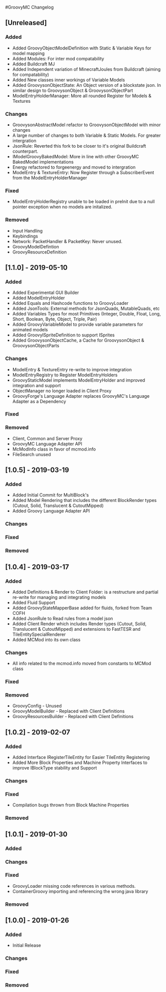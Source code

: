 #GroovyMC Changelog

## [Unreleased]
### Added
- Added GroovyObjectModelDefinition with Static & Variable Keys for model mapping
- Added Modules: For inter mod compatability
- Added Buildcraft MJ
- Added Independent variation of MinecraftJoules from Buildcraft (aiming for compatability)
- Added New classes inner workings of Variable Models
- Added GroovysonObjectState: An Object version of a blockstate json. In similar design to GroovysonObject & GroovysonObjectPart
- ModelEntryHolderManager: More all rounded Register for Models & Textures
### Changes
- GroovysonAbstractModel refactor to GroovysonObjectModel with minor changes
- A large number of changes to both Variable & Static Models. For greater intergration
- JsonRule: Reverted this fork to be closer to it's original Buildcraft counterpart. 
- IModelGroovyBakedModel: More in line with other GroovyMC BakedModel implementations
- Energy refactored to forgeenergy and moved to intergration
- ModelEntry & TextureEntry: Now Register through a SubscriberEvent from the ModelEntryHolderManager 
### Fixed
- ModelEntryHolderRegistry unable to be loaded in preInit due to a null pointer exception when no models are initalized.
### Removed
- Input Handling
- Keybindings
- Network: PacketHandler & PacketKey: Never unused.
- GroovyModelDefintion
- GroovyResourceDefinition

## [1.1.0] - 2019-05-10
### Added
- Added Experimental GUI Builder
- Added ModelEntryHolder
- Added Equals and Hashcode functions to GroovyLoader
- Added JsonTools: External methods for JsonQuads, MutableQuads, etc
- Added Variables Types for most Primitives (Integer, Double, Float, Long, Short, Boolean, Byte, Object, Triple, Pair)
- Added GroovyVariableModel to provide variable parameters for animated models
- Added GroovyISpriteDefinition to support ISprites
- Added GroovysonObjectCache, a Cache for GroovysonObject & GroovysonObjectParts
### Changes
- ModelEntry & TextureEntry re-write to improve integration
- ModelEntryRegistry to Register ModelEntryHolders
- GroovyStaticModel implements ModelEntryHolder and improved integration and support
- ObjectManager no longer loaded in Client Proxy
- GroovyForge's Language Adapter replaces GroovyMC's Language Adapter as a Dependency
### Fixed
### Removed
- Client, Common and Server Proxy
- GroovyMC Language Adapter API
- McModInfo class in favor of mcmod.info
- FileSearch unused

## [1.0.5] - 2019-03-19
### Added
- Added Initial Commit for MultiBlock's
- Added Model Rendering that includes the different BlockRender types (Cutout, Solid, Translucent & CutoutMipped)
- Added Groovy Language Adapter API
### Changes
### Fixed
### Removed

## [1.0.4] - 2019-03-17
### Added
- Added Definitions & Render to Client Folder: is a restructure and partial re-write for managing and integrating models
- Added Fluid Support
- Added GroovyStateMapperBase added for fluids, forked from Team COFH
- Added JsonRule to Read rules from a model json
- Added Client Render which includes Render types (Cutout, Solid, Translucent & CutoutMipped) and extensions to FastTESR and TileEntitySpecialRenderer
- Added MCMod into its own class
### Changes
- All info related to the mcmod.info moved from constants to MCMod class
### Fixed
### Removed
- GroovyConfig - Unused
- GroovyModelBuilder - Replaced with Client Definitions
- GroovyResourcesBuilder - Replaced with Client Definitions

## [1.0.2] - 2019-02-07
### Added
- Added Interface IRegisterTileEntity for Easier TileEntity Registering
- Added More Block Properties and Machine Property Interfaces to improve IBlockType stability and Support
### Changes
### Fixed
- Compilation bugs thrown from Block Machine Properties
### Removed

## [1.0.1] - 2019-01-30
### Added
### Changes
### Fixed
- GroovyLoader missing code references in various methods.
- ContainerGroovy importing and referencing the wrong java library
### Removed

## [1.0.0] - 2019-01-26
### Added
- Initial Release
### Changes
### Fixed
### Removed
